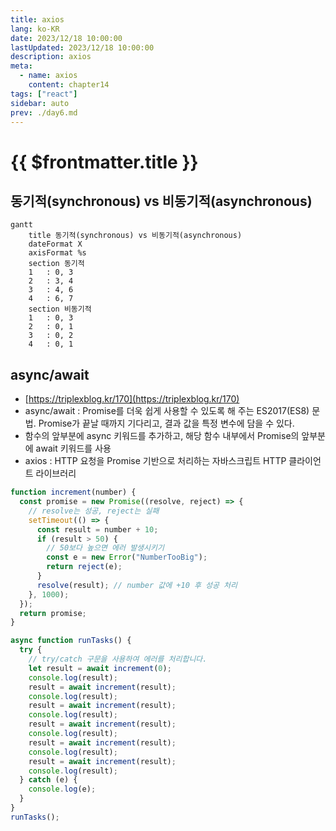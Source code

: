 ```yaml
---
title: axios
lang: ko-KR
date: 2023/12/18 10:00:00
lastUpdated: 2023/12/18 10:00:00
description: axios
meta:
  - name: axios
    content: chapter14
tags: ["react"]
sidebar: auto
prev: ./day6.md
---
```


# {{ $frontmatter.title }}

## 동기적(synchronous) vs 비동기적(asynchronous)

```mermaid
gantt
    title 동기적(synchronous) vs 비동기적(asynchronous)
    dateFormat X
    axisFormat %s
    section 동기적
    1   : 0, 3
    2   : 3, 4
    3   : 4, 6
    4   : 6, 7
    section 비동기적
    1   : 0, 3
    2   : 0, 1
    3   : 0, 2
    4   : 0, 1
```

## async/await

- [https://triplexblog.kr/170](https://triplexblog.kr/170)
- async/await : Promise를 더욱 쉽게 사용할 수 있도록 해 주는 ES2017(ES8) 문법. Promise가 끝날 때까지 기다리고, 결과 값을 특정 변수에 담을 수 있다.
- 함수의 앞부분에 async 키워드를 추가하고, 해당 함수 내부에서 Promise의 앞부분에 await 키워드를 사용
- axios : HTTP 요청을 Promise 기반으로 처리하는 자바스크립트 HTTP 클라이언트 라이브러리

```js
function increment(number) {
  const promise = new Promise((resolve, reject) => {
    // resolve는 성공, reject는 실패
    setTimeout(() => {
      const result = number + 10;
      if (result > 50) {
        // 50보다 높으면 에러 발생시키기
        const e = new Error("NumberTooBig");
        return reject(e);
      }
      resolve(result); // number 값에 +10 후 성공 처리
    }, 1000);
  });
  return promise;
}

async function runTasks() {
  try {
    // try/catch 구문을 사용하여 에러를 처리합니다.
    let result = await increment(0);
    console.log(result);
    result = await increment(result);
    console.log(result);
    result = await increment(result);
    console.log(result);
    result = await increment(result);
    console.log(result);
    result = await increment(result);
    console.log(result);
    result = await increment(result);
    console.log(result);
  } catch (e) {
    console.log(e);
  }
}
runTasks();
```
